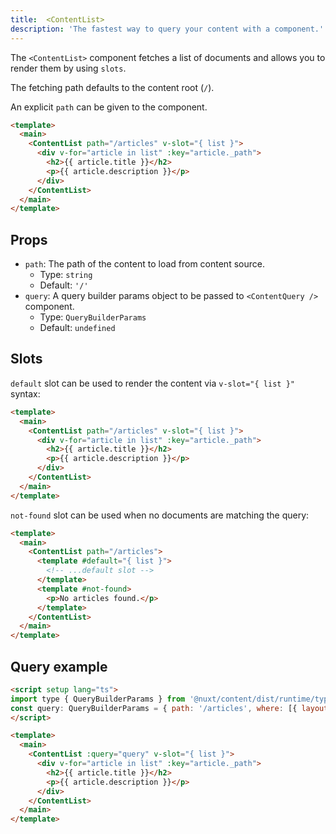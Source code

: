 ```yaml
---
title:  <ContentList>
description: 'The fastest way to query your content with a component.'
---
```


The `<ContentList>` component fetches a list of documents and allows you to render them by using `slots`.

The fetching path defaults to the content root (`/`).

An explicit `path` can be given to the component.

```html [pages/index.vue]
<template>
  <main>
    <ContentList path="/articles" v-slot="{ list }">
      <div v-for="article in list" :key="article._path">
        <h2>{{ article.title }}</h2>
        <p>{{ article.description }}</p>
      </div>
    </ContentList>
  </main>
</template>
```

## Props

- `path`: The path of the content to load from content source.
  - Type: `string`
  - Default: `'/'`
- `query`: A query builder params object to be passed to `<ContentQuery />` component.
  - Type: `QueryBuilderParams`
  - Default: `undefined`

## Slots

`default` slot can be used to render the content via `v-slot="{ list }"` syntax:

```html [pages/index.vue]
<template>
  <main>
    <ContentList path="/articles" v-slot="{ list }">
      <div v-for="article in list" :key="article._path">
        <h2>{{ article.title }}</h2>
        <p>{{ article.description }}</p>
      </div>
    </ContentList>
  </main>
</template>
```

`not-found` slot can be used when no documents are matching the query:

```html [pages/index.vue]
<template>
  <main>
    <ContentList path="/articles">
      <template #default="{ list }">
        <!-- ...default slot -->
      </template>
      <template #not-found>
        <p>No articles found.</p>
      </template>
    </ContentList>
  </main>
</template>
```

## Query example

```html [pages/index.vue]
<script setup lang="ts">
import type { QueryBuilderParams } from '@nuxt/content/dist/runtime/types'
const query: QueryBuilderParams = { path: '/articles', where: [{ layout: 'article' }], limit: 5, sort: [{ date: -1 }] }
</script>

<template>
  <main>
    <ContentList :query="query" v-slot="{ list }">
      <div v-for="article in list" :key="article._path">
        <h2>{{ article.title }}</h2>
        <p>{{ article.description }}</p>
      </div>
    </ContentList>
  </main>
</template>
```
